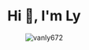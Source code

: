 <h1 align="center">Hi 👋, I'm Ly</h1>

<p align="center"> <img src="https://komarev.com/ghpvc/?username=vanly672&label=Profile%20views&color=0e75b6&style=flat" alt="vanly672" /> </p>
